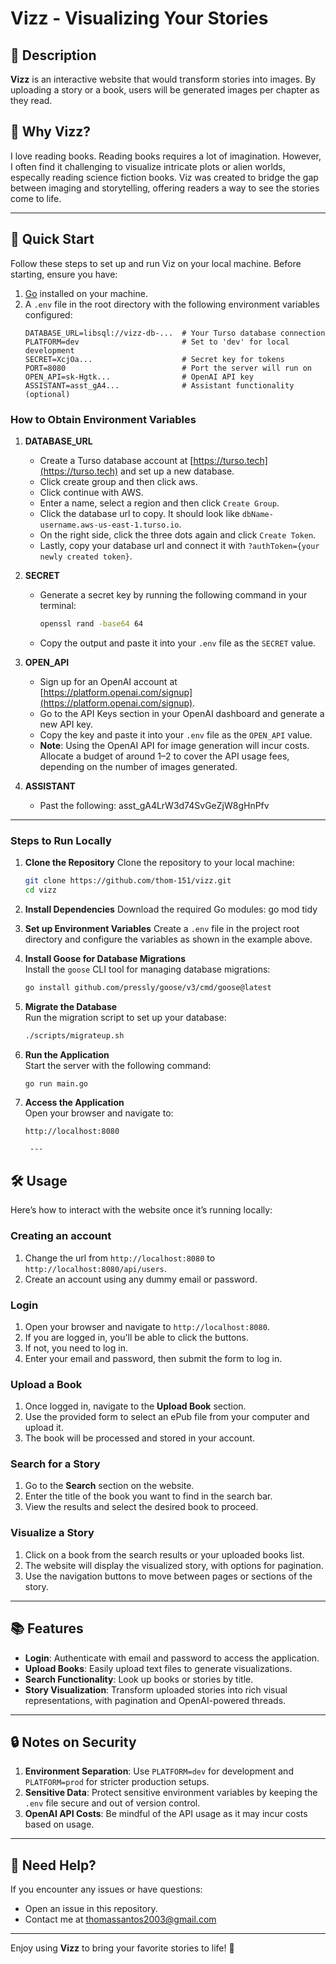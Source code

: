 # Vizz - Visualizing Your Stories

##  📖 Description
**Vizz** is an interactive website that would transform stories into images. By uploading a story or a book, users will be generated images per chapter as they read.

## 🤔 Why Vizz?
I love reading books. Reading books requires a lot of imagination. However, I often find it challenging to visualize intricate plots or alien worlds, especally reading science fiction books. Viz was created to bridge the gap between imaging and storytelling, offering readers a way to see the stories come to life.


---
## 🚀 Quick Start
Follow these steps to set up and run Viz on your local machine.
Before starting, ensure you have:
1. [Go](https://go.dev/) installed on your machine.
2. A `.env` file in the root directory with the following environment variables configured:
   ```env
   DATABASE_URL=libsql://vizz-db-...  # Your Turso database connection
   PLATFORM=dev                       # Set to 'dev' for local development
   SECRET=XcjOa...                    # Secret key for tokens
   PORT=8080                          # Port the server will run on
   OPEN_API=sk-Hgtk...                # OpenAI API key
   ASSISTANT=asst_gA4...              # Assistant functionality (optional)
   ```

### How to Obtain Environment Variables
1. **DATABASE_URL**
   - Create a Turso database account at [https://turso.tech](https://turso.tech) and set up a new database.
   - Click create group and then click aws.
   - Click continue with AWS.
   - Enter a name, select a region and then click `Create Group`.
   - Click the database url to copy. It should look like `dbName-username.aws-us-east-1.turso.io`.
   - On the right side, click the three dots again and click `Create Token`.
   - Lastly, copy your database url and connect it with `?authToken={your newly created token}`.
  
2. **SECRET**
   - Generate a secret key by running the following command in your terminal:
     ```bash
     openssl rand -base64 64
     ```
   - Copy the output and paste it into your `.env` file as the `SECRET` value.

3. **OPEN_API**
   - Sign up for an OpenAI account at [https://platform.openai.com/signup](https://platform.openai.com/signup).
   - Go to the API Keys section in your OpenAI dashboard and generate a new API key.
   - Copy the key and paste it into your `.env` file as the `OPEN_API` value.
   - **Note**: Using the OpenAI API for image generation will incur costs. Allocate a budget of around $1–$2 to cover the API usage fees, depending on the number of images generated.

4. **ASSISTANT**
   - Past the following: asst_gA4LrW3d74SvGeZjW8gHnPfv
---
### Steps to Run Locally

1. **Clone the Repository**
    Clone the repository to your local machine:
    ```bash
    git clone https://github.com/thom-151/vizz.git
    cd vizz

2. **Install Dependencies**
    Download the required Go modules:
    go mod tidy

3. **Set up Environment Variables**
    Create a `.env` file in the project root directory and configure the variables as shown in the example above.  

4. **Install Goose for Database Migrations**  
   Install the `goose` CLI tool for managing database migrations:
   ```bash
   go install github.com/pressly/goose/v3/cmd/goose@latest
   ```
5. **Migrate the Database**  
   Run the migration script to set up your database:
   ```bash
   ./scripts/migrateup.sh
   ```
6. **Run the Application**  
   Start the server with the following command:
   ```bash
   go run main.go
   ```
7. **Access the Application**  
   Open your browser and navigate to:
   ```
   http://localhost:8080

    ---
## 🛠 Usage

Here’s how to interact with the website once it’s running locally:
### **Creating an account**
1. Change the url from `http://localhost:8080` to `http://localhost:8080/api/users`.
2. Create an account using any dummy email or password.

### **Login**
1. Open your browser and navigate to `http://localhost:8080`.
2. If you are logged in, you'll be able to click the buttons.
2. If not, you need to log in.
3. Enter your email and password, then submit the form to log in.

### **Upload a Book**
1. Once logged in, navigate to the **Upload Book** section.
2. Use the provided form to select an ePub file from your computer and upload it.
3. The book will be processed and stored in your account.

### **Search for a Story**
1. Go to the **Search** section on the website.
2. Enter the title of the book you want to find in the search bar.
3. View the results and select the desired book to proceed.

### **Visualize a Story**
1. Click on a book from the search results or your uploaded books list.
2. The website will display the visualized story, with options for pagination.
3. Use the navigation buttons to move between pages or sections of the story.

---

## 📚 Features

- **Login**: Authenticate with email and password to access the application.
- **Upload Books**: Easily upload text files to generate visualizations.
- **Search Functionality**: Look up books or stories by title.
- **Story Visualization**: Transform uploaded stories into rich visual representations, with pagination and OpenAI-powered threads.

---

## 🔒 Notes on Security

1. **Environment Separation**: Use `PLATFORM=dev` for development and `PLATFORM=prod` for stricter production setups.
2. **Sensitive Data**: Protect sensitive environment variables by keeping the `.env` file secure and out of version control.
3. **OpenAI API Costs**: Be mindful of the API usage as it may incur costs based on usage.

---

## 🤝 Need Help?

If you encounter any issues or have questions:
- Open an issue in this repository.
- Contact me at [thomassantos2003@gmail.com](mailto:thomassantos2003@gmail.com)

---

Enjoy using **Vizz** to bring your favorite stories to life! 🎉

